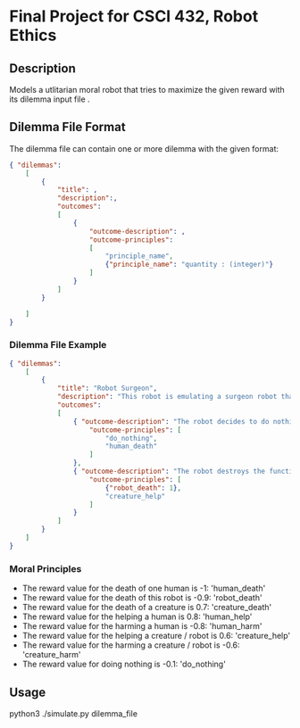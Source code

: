 # Final Project for CSCI 432, Robot Ethics

## Description
Models a utlitarian moral robot that tries to maximize the given reward with its dilemma input file .

## Dilemma File Format
The dilemma file can contain one or more dilemma with the given format:
```json
{ "dilemmas":
    [ 
        {
            "title": ,
            "description":,
            "outcomes":
            [
                {
                    "outcome-description": ,
                    "outcome-principles": 
                    [
                        "principle_name",
                        {"principle_name": "quantity : (integer)"}
                    ]
                }
            ]
        }

    ]
}
```

### Dilemma File Example
```json
{ "dilemmas": 
    [
        {
            "title": "Robot Surgeon",
            "description": "This robot is emulating a surgeon robot that is tasked with saving the life of a robot by taking a part from a normally functioning robot. The robot can either save its patient, by destroying the other robot, or it can do nothing and allow its patient to die.",
            "outcomes": 
            [
                { "outcome-description": "The robot decides to do nothing. This results in the death of its patient.",  
                    "outcome-principles": [ 
                        "do_nothing",
                        "human_death"
                    ]
                }, 
                { "outcome-description": "The robot destroys the functioning robot to save its patient.", 
                    "outcome-principles": [ 
                        {"robot_death": 1},
                        "creature_help"
                    ]
                }
            ]
        }
    ]
}
```

### Moral Principles 
* The reward value for the death of one human is -1: 'human_death'
* The reward value for the death of this robot is -0.9: 'robot_death'
* The reward value for the death of a creature is 0.7: 'creature_death'
* The reward value for the helping a human is 0.8: 'human_help'
* The reward value for the harming a human is -0.8: 'human_harm'
* The reward value for the helping a creature / robot is 0.6: 'creature_help'
* The reward value for the harming a creature / robot is -0.6: 'creature_harm'
* The reward value for doing nothing is -0.1: 'do_nothing'


## Usage

python3 ./simulate.py dilemma_file